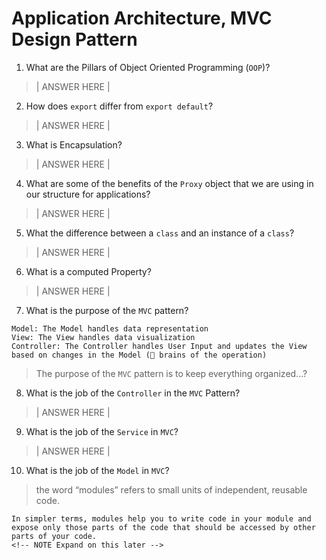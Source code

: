 # Application Architecture, MVC Design Pattern
01. What are the Pillars of Object Oriented Programming (`OOP`)?
  
  > | ANSWER HERE |

02. How does `export` differ from `export default`?
  
  > | ANSWER HERE |

03. What is Encapsulation?
  
  > | ANSWER HERE |

04. What are some of the benefits of the `Proxy` object that we are using in our structure for applications?
  
  > | ANSWER HERE |

05. What the difference between a `class` and an instance of a `class`?
  
  > | ANSWER HERE |

06. What is a computed Property?
  
  > | ANSWER HERE |

07. What is the purpose of the `MVC` pattern?
  <!-- STUB -->
    Model: The Model handles data representation
    View: The View handles data visualization
    Controller: The Controller handles User Input and updates the View based on changes in the Model (🧠 brains of the operation)
  <!-- NOTE This may need expanding -->
  > The purpose of the `MVC` pattern is to keep everything organized...?

08. What is the job of the `Controller` in the `MVC` Pattern?
  
  > | ANSWER HERE |

09. What is the job of the `Service` in `MVC`?
  
  > | ANSWER HERE |

10. What is the job of the `Model` in `MVC`?

    <!--STUB Ripped do not leave -->
  > the word “modules” refers to small units of independent, reusable code.

    In simpler terms, modules help you to write code in your module and expose only those parts of the code that should be accessed by other parts of your code.
    <!-- NOTE Expand on this later -->
